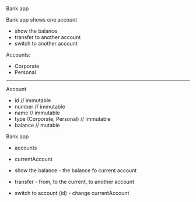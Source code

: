 
Bank app

Bank app shows one account
- show the balance
- transfer to another account
- switch to another account

Accounts:
- Corporate
- Personal

--------------------

Account
- id // immutable
- number // immutable
- name // immutable
- type (Corporate, Personal) // immutable
- balance // mutable


Bank app
- accounts
- currentAccount

- show the balance - the balance fo current account
- transfer - from, to the current, to another account
- switch to account (id) - change currentAccount

